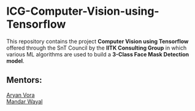 # ICG-Computer-Vision-using-Tensorflow
This repository contains the project **Computer Vision using Tensorflow** offered through the SnT Council by the **IITK Consulting Group** in which various ML algorithms are used to build a **3-Class Face Mask Detection model**.

## Mentors:
[Aryan Vora](https://github.com/aryan-vora23)   
[Mandar Wayal](https://github.com/mandar7-git)
